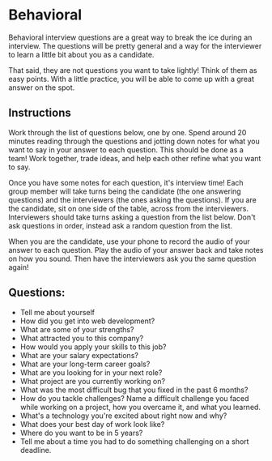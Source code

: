 # Behavioral

Behavioral interview questions are a great way to break the ice during an
interview. The questions will be pretty general and a way for the interviewer to
learn a little bit about you as a candidate.

That said, they are not questions you want to take lightly! Think of them as
easy points. With a little practice, you will be able to come up with a great
answer on the spot.

## Instructions

Work through the list of questions below, one by one. Spend around 20 minutes
reading through the questions and jotting down notes for what you want to say in
your answer to each question. This should be done as a team! Work together,
trade ideas, and help each other refine what you want to say.

Once you have some notes for each question, it's interview time! Each group
member will take turns being the candidate (the one answering questions) and the
interviewers (the ones asking the questions). If you are the candidate, sit on
one side of the table, across from the interviewers. Interviewers should take
turns asking a question from the list below. Don't ask questions in order,
instead ask a random question from the list.

When you are the candidate, use your phone to record the audio of your answer to
each question. Play the audio of your answer back and take notes on how you
sound. Then have the interviewers ask you the same question again!

## Questions:

* Tell me about yourself
* How did you get into web development?
* What are some of your strengths?
* What attracted you to this company?
* How would you apply your skills to this job?
* What are your salary expectations?
* What are your long-term career goals?
* What are you looking for in your next role?
* What project are you currently working on?
* What was the most difficult bug that you fixed in the past 6 months?
* How do you tackle challenges? Name a difficult challenge you faced while working on a project, how you overcame it, and what you learned.
* What's a technology you're excited about right now and why?
* What does your best day of work look like?
* Where do you want to be in 5 years?
* Tell me about a time you had to do something challenging on a short deadline.

